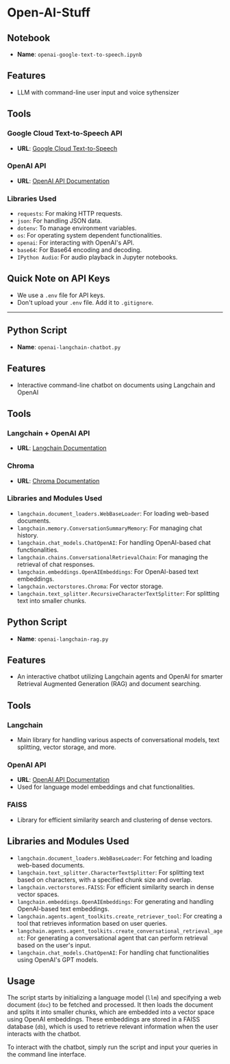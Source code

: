 # Open-AI-Stuff

## Notebook

- **Name**: `openai-google-text-to-speech.ipynb`
  
## Features

- LLM with command-line user input and voice sythensizer

## Tools

### Google Cloud Text-to-Speech API
- **URL**: [Google Cloud Text-to-Speech](https://cloud.google.com/text-to-speech/?hl=en_US&_ga=2.165032319.-1794441157.1692661063&_gac=1.222840681.1697749288.CjwKCAjwp8OpBhAFEiwAG7NaEiqKYJBONlZkAfD16w1bkZQZMRkhLQOBy28wqpXXem1fN3ZiVtWOzBoCacEQAvD_BwE)

### OpenAI API
- **URL**: [OpenAI API Documentation](https://platform.openai.com/docs/api-reference)

### Libraries Used

- `requests`: For making HTTP requests.
- `json`: For handling JSON data.
- `dotenv`: To manage environment variables.
- `os`: For operating system dependent functionalities.
- `openai`: For interacting with OpenAI's API.
- `base64`: For Base64 encoding and decoding.
- `IPython Audio`: For audio playback in Jupyter notebooks.

## Quick Note on API Keys

- We use a `.env` file for API keys.
- Don't upload your `.env` file. Add it to `.gitignore`.

---

## Python Script

- **Name**: `openai-langchain-chatbot.py`

## Features

- Interactive command-line chatbot on documents using Langchain and OpenAI

## Tools

### Langchain + OpenAI API
- **URL**: [Langchain Documentation](https://python.langchain.com/docs/use_cases/question_answering/)


### Chroma
- **URL**: [Chroma Documentation](https://docs.trychroma.com)

### Libraries and Modules Used

- `langchain.document_loaders.WebBaseLoader`: For loading web-based documents.
- `langchain.memory.ConversationSummaryMemory`: For managing chat history.
- `langchain.chat_models.ChatOpenAI`: For handling OpenAI-based chat functionalities.
- `langchain.chains.ConversationalRetrievalChain`: For managing the retrieval of chat responses.
- `langchain.embeddings.OpenAIEmbeddings`: For OpenAI-based text embeddings.
- `langchain.vectorstores.Chroma`: For vector storage.
- `langchain.text_splitter.RecursiveCharacterTextSplitter`: For splitting text into smaller chunks.


## Python Script

- **Name**: `openai-langchain-rag.py`

## Features

- An interactive chatbot utilizing Langchain agents and OpenAI for smarter Retrieval Augmented Generation (RAG) and document searching.

## Tools

### Langchain
- Main library for handling various aspects of conversational models, text splitting, vector storage, and more.

### OpenAI API
- **URL**: [OpenAI API Documentation](https://platform.openai.com/docs/api-reference)
- Used for language model embeddings and chat functionalities.

### FAISS
- Library for efficient similarity search and clustering of dense vectors.

## Libraries and Modules Used

- `langchain.document_loaders.WebBaseLoader`: For fetching and loading web-based documents.
- `langchain.text_splitter.CharacterTextSplitter`: For splitting text based on characters, with a specified chunk size and overlap.
- `langchain.vectorstores.FAISS`: For efficient similarity search in dense vector spaces.
- `langchain.embeddings.OpenAIEmbeddings`: For generating and handling OpenAI-based text embeddings.
- `langchain.agents.agent_toolkits.create_retriever_tool`: For creating a tool that retrieves information based on user queries.
- `langchain.agents.agent_toolkits.create_conversational_retrieval_agent`: For generating a conversational agent that can perform retrieval based on the user's input.
- `langchain.chat_models.ChatOpenAI`: For handling chat functionalities using OpenAI's GPT models.

## Usage

The script starts by initializing a language model (`llm`) and specifying a web document (`doc`) to be fetched and processed. It then loads the document and splits it into smaller chunks, which are embedded into a vector space using OpenAI embeddings. These embeddings are stored in a FAISS database (`db`), which is used to retrieve relevant information when the user interacts with the chatbot.

To interact with the chatbot, simply run the script and input your queries in the command line interface.




